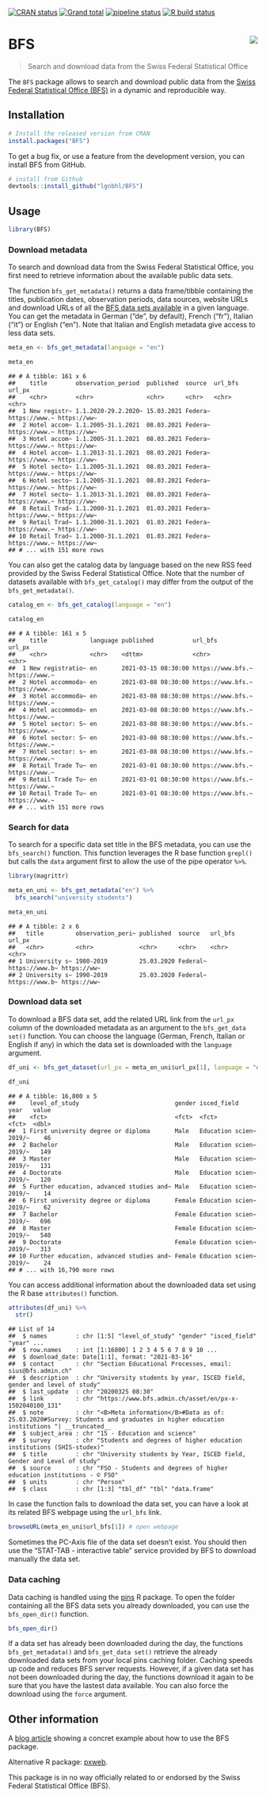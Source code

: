 
<!-- README.md is generated from README.Rmd. Please edit that file -->

<!-- badges: start -->

[![CRAN
status](https://www.r-pkg.org/badges/version/BFS)](https://CRAN.R-project.org/package=BFS)
[![Grand
total](https://cranlogs.r-pkg.org/badges/grand-total/BFS)](https://cran.r-project.org/package=BFS)
[![pipeline
status](https://gitlab.com/lgnbhl/BFS/badges/master/pipeline.svg)](https://gitlab.com/lgnbhl/BFS/pipelines)
[![R build
status](https://github.com/lgnbhl/BFS/workflows/R-CMD-check/badge.svg)](https://github.com/lgnbhl/BFS/actions)
<!-- badges: end -->

# BFS <img src="man/figures/logo.png" align="right" />

> Search and download data from the Swiss Federal Statistical Office

The `BFS` package allows to search and download public data from the
[Swiss Federal Statistical Office
(BFS)](https://www.bfs.admin.ch/bfs/en/home/statistics/catalogues-databases/data.html)
in a dynamic and reproducible way.

## Installation

``` r
# Install the released version from CRAN
install.packages("BFS")
```

To get a bug fix, or use a feature from the development version, you can
install BFS from GitHub.

``` r
# install from Github
devtools::install_github("lgnbhl/BFS")
```

## Usage

``` r
library(BFS)
```

### Download metadata

To search and download data from the Swiss Federal Statistical Office,
you first need to retrieve information about the available public data
sets.

The function `bfs_get_metadata()` returns a data frame/tibble containing
the titles, publication dates, observation periods, data sources,
website URLs and download URLs of all the [BFS data sets
available](https://www.bfs.admin.ch/bfs/en/home/statistics/catalogues-databases/data.html)
in a given language. You can get the metadata in German (“de”, by
default), French (“fr”), Italian (“it”) or English (“en”). Note that
Italian and English metadata give access to less data sets.

``` r
meta_en <- bfs_get_metadata(language = "en")

meta_en
```

    ## # A tibble: 161 x 6
    ##    title        observation_period  published  source  url_bfs       url_px     
    ##    <chr>        <chr>               <chr>      <chr>   <chr>         <chr>      
    ##  1 New registr~ 1.1.2020-29.2.2020~ 15.03.2021 Federa~ https://www.~ https://ww~
    ##  2 Hotel accom~ 1.1.2005-31.1.2021  08.03.2021 Federa~ https://www.~ https://ww~
    ##  3 Hotel accom~ 1.1.2005-31.1.2021  08.03.2021 Federa~ https://www.~ https://ww~
    ##  4 Hotel accom~ 1.1.2013-31.1.2021  08.03.2021 Federa~ https://www.~ https://ww~
    ##  5 Hotel secto~ 1.1.2005-31.1.2021  08.03.2021 Federa~ https://www.~ https://ww~
    ##  6 Hotel secto~ 1.1.2005-31.1.2021  08.03.2021 Federa~ https://www.~ https://ww~
    ##  7 Hotel secto~ 1.1.2013-31.1.2021  08.03.2021 Federa~ https://www.~ https://ww~
    ##  8 Retail Trad~ 1.1.2000-31.1.2021  01.03.2021 Federa~ https://www.~ https://ww~
    ##  9 Retail Trad~ 1.1.2000-31.1.2021  01.03.2021 Federa~ https://www.~ https://ww~
    ## 10 Retail Trad~ 1.1.2000-31.1.2021  01.03.2021 Federa~ https://www.~ https://ww~
    ## # ... with 151 more rows

You can also get the catalog data by language based on the new RSS feed
provided by the Swiss Federal Statistical Office. Note that the number
of datasets available with `bfs_get_catalog()` may differ from the
output of the `bfs_get_metadata()`.

``` r
catalog_en <- bfs_get_catalog(language = "en")

catalog_en
```

    ## # A tibble: 161 x 5
    ##    title            language published           url_bfs           url_px       
    ##    <chr>            <chr>    <dttm>              <chr>             <chr>        
    ##  1 New registratio~ en       2021-03-15 08:30:00 https://www.bfs.~ https://www.~
    ##  2 Hotel accommoda~ en       2021-03-08 08:30:00 https://www.bfs.~ https://www.~
    ##  3 Hotel accommoda~ en       2021-03-08 08:30:00 https://www.bfs.~ https://www.~
    ##  4 Hotel accommoda~ en       2021-03-08 08:30:00 https://www.bfs.~ https://www.~
    ##  5 Hotel sector: S~ en       2021-03-08 08:30:00 https://www.bfs.~ https://www.~
    ##  6 Hotel sector: S~ en       2021-03-08 08:30:00 https://www.bfs.~ https://www.~
    ##  7 Hotel sector: s~ en       2021-03-08 08:30:00 https://www.bfs.~ https://www.~
    ##  8 Retail Trade Tu~ en       2021-03-01 08:30:00 https://www.bfs.~ https://www.~
    ##  9 Retail Trade Tu~ en       2021-03-01 08:30:00 https://www.bfs.~ https://www.~
    ## 10 Retail Trade Tu~ en       2021-03-01 08:30:00 https://www.bfs.~ https://www.~
    ## # ... with 151 more rows

### Search for data

To search for a specific data set title in the BFS metadata, you can use
the `bfs_search()` function. This function leverages the R base function
`grepl()` but calls the `data` argument first to allow the use of the
pipe operator `%>%`.

``` r
library(magrittr)

meta_en_uni <- bfs_get_metadata("en") %>%
  bfs_search("university students")

meta_en_uni
```

    ## # A tibble: 2 x 6
    ##   title         observation_peri~ published  source   url_bfs        url_px     
    ##   <chr>         <chr>             <chr>      <chr>    <chr>          <chr>      
    ## 1 University s~ 1980-2019         25.03.2020 Federal~ https://www.b~ https://ww~
    ## 2 University s~ 1990-2019         25.03.2020 Federal~ https://www.b~ https://ww~

### Download data set

To download a BFS data set, add the related URL link from the `url_px`
column of the downloaded metadata as an argument to the `bfs_get_data
set()` function. You can choose the language (German, French, Italian or
English if any) in which the data set is downloaded with the `language`
argument.

``` r
df_uni <- bfs_get_dataset(url_px = meta_en_uni$url_px[1], language = "en")

df_uni
```

    ## # A tibble: 16,800 x 5
    ##    level_of_study                           gender isced_field      year   value
    ##    <fct>                                    <fct>  <fct>            <fct>  <dbl>
    ##  1 First university degree or diploma       Male   Education scien~ 2019/~    46
    ##  2 Bachelor                                 Male   Education scien~ 2019/~   149
    ##  3 Master                                   Male   Education scien~ 2019/~   131
    ##  4 Doctorate                                Male   Education scien~ 2019/~   120
    ##  5 Further education, advanced studies and~ Male   Education scien~ 2019/~    14
    ##  6 First university degree or diploma       Female Education scien~ 2019/~    62
    ##  7 Bachelor                                 Female Education scien~ 2019/~   696
    ##  8 Master                                   Female Education scien~ 2019/~   540
    ##  9 Doctorate                                Female Education scien~ 2019/~   313
    ## 10 Further education, advanced studies and~ Female Education scien~ 2019/~    24
    ## # ... with 16,790 more rows

You can access additional information about the downloaded data set
using the R base `attributes()` function.

``` r
attributes(df_uni) %>%
  str()
```

    ## List of 14
    ##  $ names        : chr [1:5] "level_of_study" "gender" "isced_field" "year" ...
    ##  $ row.names    : int [1:16800] 1 2 3 4 5 6 7 8 9 10 ...
    ##  $ download_date: Date[1:1], format: "2021-03-16"
    ##  $ contact      : chr "Section Educational Processes, email: sius@bfs.admin.ch"
    ##  $ description  : chr "University students by year, ISCED field, gender and level of study"
    ##  $ last_update  : chr "20200325 08:30"
    ##  $ link         : chr "https://www.bfs.admin.ch/asset/en/px-x-1502040100_131"
    ##  $ note         : chr "<B>Meta information</B>#Data as of: 25.03.2020#Survey: Students and graduates in higher education institutions "| __truncated__
    ##  $ subject_area : chr "15 - Education and science"
    ##  $ survey       : chr "Students and degrees of higher education institutions (SHIS-studex)"
    ##  $ title        : chr "University students by Year, ISCED field, Gender and Level of study"
    ##  $ source       : chr "FSO - Students and degrees of higher education institutions - © FSO"
    ##  $ units        : chr "Person"
    ##  $ class        : chr [1:3] "tbl_df" "tbl" "data.frame"

In case the function fails to download the data set, you can have a look
at its related BFS webpage using the `url_bfs` link.

``` r
browseURL(meta_en_uni$url_bfs[1]) # open webpage
```

Sometimes the PC-Axis file of the data set doesn’t exist. You should
then use the “STAT-TAB - interactive table” service provided by BFS to
download manually the data set.

### Data caching

Data caching is handled using the [pins](https://pins.rstudio.com/) R
package. To open the folder containing all the BFS data sets you already
downloaded, you can use the `bfs_open_dir()` function.

``` r
bfs_open_dir()
```

If a data set has already been downloaded during the day, the functions
`bfs_get_metadata()` and `bfs_get_data set()` retrieve the already
downloaded data sets from your local pins caching folder. Caching speeds
up code and reduces BFS server requests. However, if a given data set
has not been downloaded during the day, the functions download it again
to be sure that you have the lastest data available. You can also force
the download using the `force` argument.

## Other information

A [blog article](https://felixluginbuhl.com/blog/2019/11/07/swiss-data)
showing a concret example about how to use the BFS package.

Alternative R package: [pxweb](https://github.com/rOpenGov/pxweb).

This package is in no way officially related to or endorsed by the Swiss
Federal Statistical Office (BFS).
